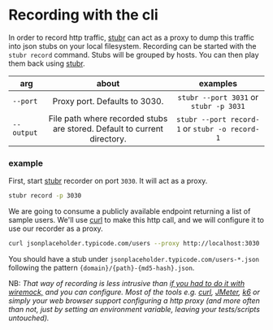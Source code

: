 # Recording with the cli

In order to record http traffic, [stubr](https://github.com/beltram/stubr) can act as a proxy to dump this traffic into json stubs on your local
filesystem. Recording can be started with the `stubr record` command. Stubs will be grouped by hosts. You can then play
them back using [stubr](https://github.com/beltram/stubr).

| arg        |                                  about                                   |                    examples                    |
|------------|:------------------------------------------------------------------------:|:----------------------------------------------:|
| `--port`   |                      Proxy port. Defaults to 3030.                       |     `stubr --port 3031` or `stubr -p 3031`     |
| `--output` | File path where recorded stubs are stored. Default to current directory. | `stubr --port record-1` or `stubr -o record-1` |

### example

First, start [stubr](https://github.com/beltram/stubr) recorder on port `3030`. It will act as a proxy.

```bash
stubr record -p 3030
```

We are going to consume a publicly available endpoint returning a list of sample users. We'll use [curl](https://curl.se/)
to make this http call, and we will configure it to use our recorder as a proxy.

```bash
curl jsonplaceholder.typicode.com/users --proxy http://localhost:3030
```
You should have a stub under `jsonplaceholder.typicode.com/users-*.json` following the pattern `{domain}/{path}-{md5-hash}.json`.

NB: *That way of recording is less intrusive than [if you had to do it with wiremock,](https://wiremock.org/docs/record-playback/)
and you can configure. Most of the tools e.g. [curl](https://curl.se/), [JMeter](https://jmeter.apache.org/), [k6](https://k6.io/) or
simply your web browser support configuring a http proxy (and more often than not, just by setting an environment variable,
leaving your tests/scripts untouched).*